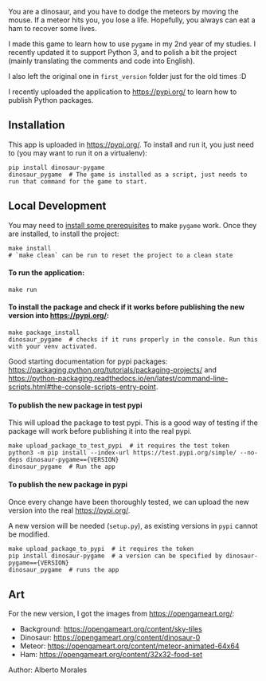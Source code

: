 You are a dinosaur, and you have to dodge the meteors by moving the mouse. If a meteor hits you, you lose a life. Hopefully, you always can eat a ham to recover some lives.

I made this game to learn how to use `pygame` in my 2nd year of my studies. I recently updated it to support Python 3, and to polish a bit the project (mainly translating the comments and code into English).

I also left the original one in `first_version` folder just for the old times :D

I recently uploaded the application to https://pypi.org/ to learn how to publish Python packages.

## Installation
This app is uploaded in https://pypi.org/. To install and run it, you just need to (you may want to run it on a virtualenv):
```
pip install dinosaur-pygame
dinosaur_pygame  # The game is installed as a script, just needs to run that command for the game to start.
```

## Local Development
You may need to [install some prerequisites](https://www.pygame.org/wiki/GettingStarted) to make `pygame` work. Once they are installed, to install the project:
```
make install
# `make clean` can be run to reset the project to a clean state
```

#### To run the application:
```
make run
```

#### To install the package and check if it works before publishing the new version into https://pypi.org/:
```
make package_install
dinosaur_pygame  # checks if it runs properly in the console. Run this with your venv activated.
```
Good starting documentation for pypi packages: https://packaging.python.org/tutorials/packaging-projects/ and https://python-packaging.readthedocs.io/en/latest/command-line-scripts.html#the-console-scripts-entry-point.

#### To publish the new package in test pypi
This will upload the package to test pypi. This is a good way of testing if the package will work before publishing it into the real pypi.
```
make upload_package_to_test_pypi  # it requires the test token
python3 -m pip install --index-url https://test.pypi.org/simple/ --no-deps dinosaur-pygame=={VERSION}
dinosaur_pygame  # Run the app
```

#### To publish the new package in pypi
Once every change have been thoroughly tested, we can upload the new version into the real https://pypi.org/.

A new version will be needed (`setup.py`), as existing versions in `pypi` cannot be modified.
```
make upload_package_to_pypi  # it requires the token
pip install dinosaur-pygame  # a version can be specified by dinosaur-pygame=={VERSION}
dinosaur_pygame  # runs the app
```

## Art
For the new version, I got the images from https://opengameart.org/:
- Background: https://opengameart.org/content/sky-tiles
- Dinosaur: https://opengameart.org/content/dinosaur-0
- Meteor: https://opengameart.org/content/meteor-animated-64x64
- Ham: https://opengameart.org/content/32x32-food-set

Author: Alberto Morales

